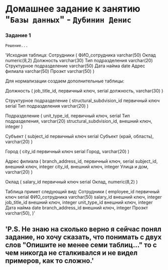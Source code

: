 # Домашнее задание к занятию "`Базы данных`" - `Дубинин Денис`



### Задание 1

`Решение...`

'Исходная таблица: Сотрудники (
	ФИО_сотрудника  	varchar(50)
	Оклад 			numeric(8,2)
	Должность		varchar(30)
	Тип подразделения 	varchar(20)
	Структурное подразделение varchar(50)
	Дата найма 		date
	Адрес филиала 		varchar(50)
	Проэкт 			varchar(50)
)

Для нормализации создаем дополнительные таблицы:

Должность (
	job_title_id, первичный ключ, serial
	должность, varchar(30)
)

Структурное подразделение (
	structural_subdvision_id первичный ключ serial
	Тип подразделения varchar(20)
)

Подразделение (
	unit_type_id, первичный ключ, serial
	Тип подразделения, varchar(20)
	structural_subdvision_id, внешний ключ, integer 
)

Субъект (
	subject_id первичный ключ serial
	Субъект (край, область), varchar(20)
)

Город (
	city_id первичный ключ serial
	Город, varchar(20)
)

Адрес филиала (
	branch_address_id, первичный ключ, serial
	subject_id, внешний ключ, integer
	city_id, внешний ключ, integer
	Улица и дом, varchar(20) 
)

Оклад (
	salary_id первичный ключ serial
	Оклад, numeric(8,2)
)

Таблица примет следующий вид:
Сотрудники (
	employee_id	первичный ключ serial
	ФИО_сотрудника  varchar(50)
	salary_id 	внешний ключ, integer
	job_title_id	внешний ключ, integer
	unit_type_id 	внешний ключ, integer
	Дата найма 	date
	branch_address_id внешний ключ, integer
	Проэкт 		varchar(50),
)'



'P.S. Не знаю на сколько верно я сейчас понял задание, но хочу сказать, 
что понимать с двух слов "Опишите не менее семи таблиц..." то с чем 
никогда не сталкивался и не видел примеров, как то сложно.'
---


